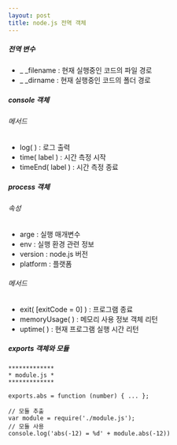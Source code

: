 ```yaml
---
layout: post
title: node.js 전역 객체
---
```


##### 전역 변수
- _ _filename : 현재 실행중인 코드의 파일 경로
- _ _dirname : 현재 실행중인 코드의 폴더 경로

##### console 객체
###### *메서드*
- log( ) : 로그 출력
- time( label ) : 시간 측정 시작
- timeEnd( label ) : 시간 측정 종료

##### process 객체
###### *속성*
- arge : 실행 매개변수
- env : 실행 환경 관련 정보
- version : node.js 버전
- platform : 플랫폼

###### *메서드*
- exit( [exitCode = 0] ) : 프로그램 종료
- memoryUsage( ) : 메모리 사용 정보 객체 리턴
- uptime( ) : 현재 프로그램 실행 시간 리턴

##### exports 객체와 모듈 
``` 
*************
* module.js *
*************

exports.abs = function (number) { ... };
``` 
```
// 모듈 추출
var module = require('./module.js');
// 모듈 사용
console.log('abs(-12) = %d' + module.abs(-12))
```